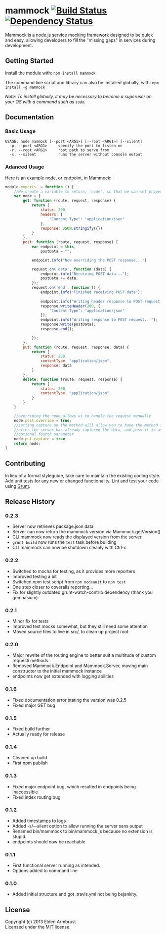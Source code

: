 # mammock [![Build Status](https://secure.travis-ci.org/earmbrust/mammock.png?branch=master)](http://travis-ci.org/earmbrust/mammock) [![Dependency Status](https://gemnasium.com/earmbrust/mammock.png)](https://gemnasium.com/earmbrust/mammock)

Mammock is a node.js service mocking framework designed to be quick and easy, allowing developers to fill the "missing gaps" in services during development.

## Getting Started
Install the module with: `npm install mammock`

The command line script and library can also be installed globally, with: `npm install -g mammock`

_Note: To install globally, it may be necessary to become a superuser on your OS with a command such as `sudo`._

## Documentation
### Basic Usage
```
USAGE: node mammock [--port <ARG1>] [--root <ARG1>] [--silent] 
  -p, --port <ARG1>     specify the port to listen on
  -r, --root <ARG1>     root path to serve from
  -s, --silent          runs the server without console output
```

### Adanced Usage
Here is an example node, or endpoint, in Mammock:
```javascript
module.exports  = function () {
    //We create a variable to return, 'node', so that we can set properties to the functions
    var node = {
        get: function (route, request, response) {
            return {
                status: 200,
                headers: {
                    "Content-Type": "application/json"
                },
                response: JSON.stringify({})
            }
        },
        post: function (route, request, response) {
            var endpoint = this,
                postData = "";

            endpoint.info("Now overriding the POST response...")

            request.on('data', function (data) {
                endpoint.info("Receiving POST data...");
                postData += data;
            });
            request.on('end', function () {
                endpoint.info("Finished receiving POST data");
                
                endpoint.info("Writing header response to POST request...");
                response.writeHeader(200, {
                    "Content-Type": "application/json"
                });
                endpoint.info("Writing response to POST request...");
                response.write(postData);
                response.end();

            });
        },
        put: function (route, request, response, data) {
            return {
                status: 200,
                contentType: "application/json",
                response: data
            }
        },
        delete: function (route, request, response) {
            return {
                status: 200,
                contentType: "application/json"
            }
        }
    }

    //overriding the node allows us to handle the request manually
    node.post.override = true;
    //setting capture on the method will allow you to have the method invoked
    //after the server has already captured the data, and pass it in as the 
    //optional fourth parameter
    node.put.capture = true;
    return node;
}
```

## Contributing
In lieu of a formal styleguide, take care to maintain the existing coding style. Add unit tests for any new or changed functionality. Lint and test your code using [Grunt](http://gruntjs.com/).

## Release History
### 0.2.3
* Server now retrieves package.json data
* Server can now return the mammock version via Mammock.getVersion()
* CLI mammock now reads the displayed version from the server
* `grunt build` now runs the `test` task before building
* CLI mammock can now be shutdown cleanly with Ctrl-c

### 0.2.2
* Switched to mocha for testing, as it provides more reporters
* Improved testing a bit
* Switched npm test script from `npm nodeunit` to `npm test`
* One step closer to coveralls reporting...
* Fix for slightly outdated grunt-watch-contrib dependency (thank you gemnasium)

### 0.2.1
* Minor fix for tests
* Improved test mocks somewhat, but they still need some attention
* Moved source files to live in src/, to clean up project root

### 0.2.0
* Major rewrite of the routing engine to better suit a multitude of custom requesti methods
* Removed Mammock.Endpoint and Mammock.Server, moving main constructor to the initial mammock instance
* endpoints now get extended with logging abilities

### 0.1.6
* Fixed documentation error stating the version was 0.2.5
* Fixed major GET bug

### 0.1.5
* Fixed build further
* Actually ready for release

### 0.1.4
* Cleaned up build
* First npm publish

### 0.1.3
* Fixed major endpoint bug, which resulted in endpoints being inaccessible
* Fixed index routing bug

### 0.1.2
* Added timestamps to logs
* Added -s/--silent option to allow running the server sans output
* Renamed bin/mammock to bin/mammock.js because no extension is stupid.
* endpoints should now be reachable

### 0.1.1
* First functional server running as intended.
* Options added to command line

### 0.1.0
* Added initial structure and got .travis.yml not being bejankity.

## License
Copyright (c) 2013 Elden Armbrust  
Licensed under the MIT license.
